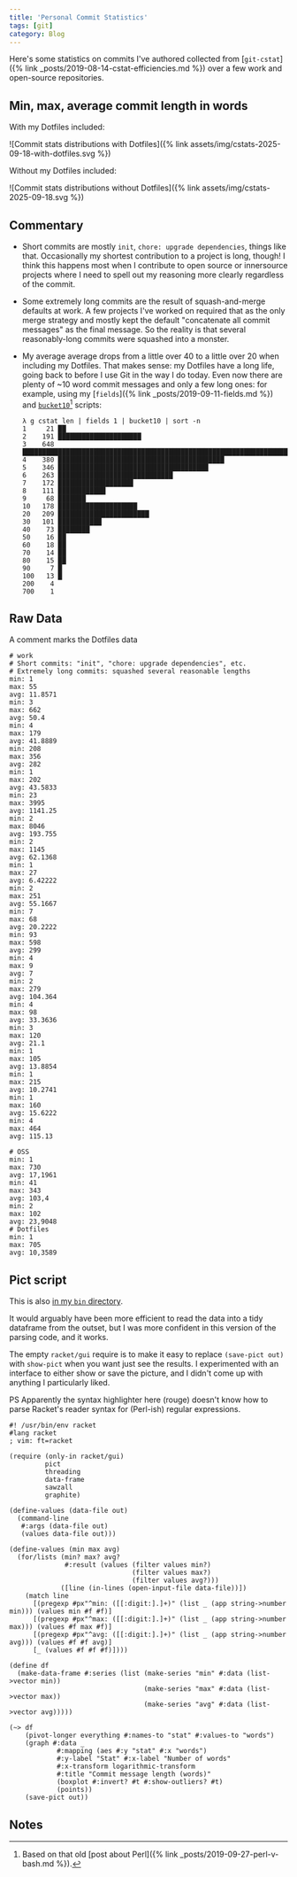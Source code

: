 ```yaml
---
title: 'Personal Commit Statistics'
tags: [git]
category: Blog
---
```


Here's some statistics on commits I've authored collected from [`git-cstat`]({%
link _posts/2019-08-14-cstat-efficiencies.md %}) over a few work and open-source
repositories.

## Min, max, average commit length in words

With my Dotfiles included:

![Commit stats distributions with Dotfiles]({% link assets/img/cstats-2025-09-18-with-dotfiles.svg %})

Without my Dotfiles included:

![Commit stats distributions without Dotfiles]({% link assets/img/cstats-2025-09-18.svg %})

## Commentary

- Short commits are mostly `init`, `chore: upgrade dependencies`, things like
  that. Occasionally my shortest contribution to a project is long, though! I
  think this happens most when I contribute to open source or innersource
  projects where I need to spell out my reasoning more clearly regardless of the
  commit.
- Some extremely long commits are the result of squash-and-merge defaults at
  work. A few projects I've worked on required that as the only merge strategy
  and mostly kept the default "concatenate all commit messages" as the final
  message. So the reality is that several reasonably-long commits were squashed
  into a monster.
- My average average drops from a little over 40 to a little over 20 when
  including my Dotfiles. That makes sense: my Dotfiles have a long life, going
  back to before I use Git in the way I do today. Even now there are plenty of
  ~10 word commit messages and only a few long ones: for example, using my
  [`fields`]({% link _posts/2019-09-11-fields.md %}) and [`bucket10`](https://github.com/benknoble/Dotfiles/blob/850b629f4506debb91efcc0dfe0d7c77d7c0924d/links/zshfns/bucket10)[^1]
  scripts:

    ```
    λ g cstat len | fields 1 | bucket10 | sort -n
    1     21 ██
    2    191 █████████████████████
    3    648 ███████████████████████████████████████████████████████████████████████
    4    380 ██████████████████████████████████████████
    5    346 ██████████████████████████████████████
    6    263 █████████████████████████████
    7    172 ███████████████████
    8    111 ████████████
    9     68 ███████
    10   178 ████████████████████
    20   209 ███████████████████████
    30   101 ███████████
    40    73 ████████
    50    16 ██
    60    18 ██
    70    14 ██
    80    15 ██
    90     7 █
    100   13 █
    200    4
    700    1
    ```

## Raw Data

A comment marks the Dotfiles data

```
# work
# Short commits: "init", "chore: upgrade dependencies", etc.
# Extremely long commits: squashed several reasonable lengths
min: 1
max: 55
avg: 11.8571
min: 3
max: 662
avg: 50.4
min: 4
max: 179
avg: 41.8889
min: 208
max: 356
avg: 282
min: 1
max: 202
avg: 43.5833
min: 23
max: 3995
avg: 1141.25
min: 2
max: 8046
avg: 193.755
min: 2
max: 1145
avg: 62.1368
min: 1
max: 27
avg: 6.42222
min: 2
max: 251
avg: 55.1667
min: 7
max: 68
avg: 20.2222
min: 93
max: 598
avg: 299
min: 4
max: 9
avg: 7
min: 2
max: 279
avg: 104.364
min: 4
max: 98
avg: 33.3636
min: 3
max: 120
avg: 21.1
min: 1
max: 105
avg: 13.8854
min: 1
max: 215
avg: 10.2741
min: 1
max: 160
avg: 15.6222
min: 4
max: 464
avg: 115.13

# OSS
min: 1
max: 730
avg: 17,1961
min: 41
max: 343
avg: 103,4
min: 2
max: 102
avg: 23,9048
# Dotfiles
min: 1
max: 705
avg: 10,3589
```

## Pict script

This is also [in my `bin` directory](https://github.com/benknoble/Dotfiles/blob/850b629f4506debb91efcc0dfe0d7c77d7c0924d/links/bin/cstats-pics).

It would arguably have been more efficient to read the data into a tidy
dataframe from the outset, but I was more confident in this version of the
parsing code, and it works.

The empty `racket/gui` require is to make it easy to replace `(save-pict out)`
with `show-pict` when you want just see the results. I experimented with an
interface to either show or save the picture, and I didn't come up with anything
I particularly liked.

PS Apparently the syntax highlighter here (rouge) doesn't know how to parse
Racket's reader syntax for (Perl-ish) regular expressions.

```racket
#! /usr/bin/env racket
#lang racket
; vim: ft=racket

(require (only-in racket/gui)
         pict
         threading
         data-frame
         sawzall
         graphite)

(define-values (data-file out)
  (command-line
   #:args (data-file out)
   (values data-file out)))

(define-values (min max avg)
  (for/lists (min? max? avg?
              #:result (values (filter values min?)
                               (filter values max?)
                               (filter values avg?)))
             ([line (in-lines (open-input-file data-file))])
    (match line
      [(pregexp #px"^min: ([[:digit:].]+)" (list _ (app string->number min))) (values min #f #f)]
      [(pregexp #px"^max: ([[:digit:].]+)" (list _ (app string->number max))) (values #f max #f)]
      [(pregexp #px"^avg: ([[:digit:].]+)" (list _ (app string->number avg))) (values #f #f avg)]
      [_ (values #f #f #f)])))

(define df
  (make-data-frame #:series (list (make-series "min" #:data (list->vector min))
                                  (make-series "max" #:data (list->vector max))
                                  (make-series "avg" #:data (list->vector avg)))))

(~> df
    (pivot-longer everything #:names-to "stat" #:values-to "words")
    (graph #:data _
            #:mapping (aes #:y "stat" #:x "words")
            #:y-label "Stat" #:x-label "Number of words"
            #:x-transform logarithmic-transform
            #:title "Commit message length (words)"
            (boxplot #:invert? #t #:show-outliers? #t)
            (points))
    (save-pict out))
```

## Notes

[^1]: Based on that old [post about Perl]({% link _posts/2019-09-27-perl-v-bash.md %}).
